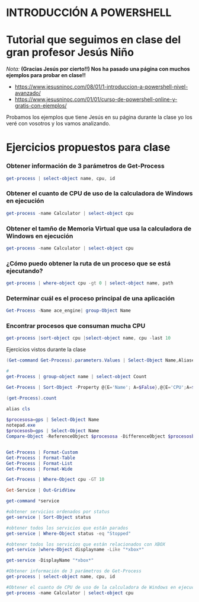 # INTRODUCCIÓN A POWERSHELL

# Tutorial que seguimos en clase del gran profesor Jesús Niño
 *Nota:* **(Gracias Jesús por cierto!!) Nos ha pasado una página con muchos ejemplos para probar en clase!!**
 * https://www.jesusninoc.com/08/01/1-introduccion-a-powershell-nivel-avanzado/
 * https://www.jesusninoc.com/01/01/curso-de-powershell-online-y-gratis-con-ejemplos/

Probamos los ejemplos que tiene Jesús en su página durante la clase yo los veré con vosotros y los vamos analizando.

# Ejercicios propuestos para clase

### Obtener información de 3 parámetros de Get-Process
```powershell
get-process | select-object name, cpu, id
```

### Obtener el cuanto de CPU de uso de la calculadora de Windows en ejecución
```powershell
get-process -name Calculator | select-object cpu
```

### Obtener el tamño de Memoria Virtual que usa la calculadora de Windows en ejecución
```powershell
get-process -name Calculator | select-object cpu
```

### ¿Cómo puedo obtener la ruta de un proceso que se está ejecutando?
```powershell
get-process | where-object cpu -gt 0 | select-object name, path
```

### Determinar cuál es el proceso principal de una aplicación
```powershell
Get-Process -Name ace_engine| group-Object Name
```

### Encontrar procesos que consuman mucha CPU
```Powershell
get-process |sort-object cpu |select-object name, cpu -last 10
```

Ejercicios vistos durante la clase
```powershell
(Get-command Get-Process).parameters.Values | Select-Object Name,Aliases

#
get-Process | group-object name | select-object Count

Get-Process | Sort-Object -Property @{E='Name'; A=$False},@{E='CPU';A=$True}

(get-Process).count

alias cls
 
$procesosa=gps | Select-Object Name
notepad.exe
$procesosb=gps | Select-Object Name
Compare-Object -ReferenceObject $procesosa -DifferenceObject $procesosb


Get-Process | Format-Custom
Get-Process | Format-Table
Get-Process | Format-List
Get-Process | Format-Wide

Get-Process | Where-Object cpu -GT 10

Get-Service | Out-GridView 

get-command *service

#obtener servicios ordenados por status
get-service | Sort-Object status

#obtener todos los servicios que están parados
get-service | Where-Object status -eq "Stopped"

#obtener todos los servicios que están relacionados con XBOX
get-service |where-Object displayname -Like "*xbox*"

get-service -DisplayName "*xbox*"

#Obtener información de 3 parámetros de Get-Process
get-process | select-object name, cpu, id

#Obtener el cuanto de CPU de uso de la calculadora de Windows en ejecución
get-process -name Calculator | select-object cpu 
```

